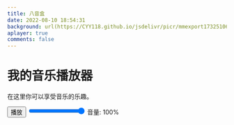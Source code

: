 ```yaml
---
title: 八音盒
date: 2022-08-10 18:54:31
background: url(https://CYY118.github.io/jsdelivr/picr/mmexport1732510677735.ic5o2vsf3.webp)
aplayer: true
comments: false
---
```


# 我的音乐播放器

在这里你可以享受音乐的乐趣。

<div id="music-player">
    <audio id="audioPlayer" src="/music/your_music_file.mp3"></audio>
    <div class="controls">
        <button id="playPauseBtn">播放</button>
        <input type="range" id="volumeSlider" min="0" max="1" step="0.01" value="1">
        <span id="volumeLabel">音量: 100%</span>
    </div>
</div>